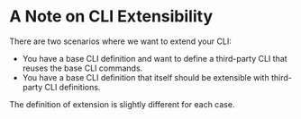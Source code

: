 # A Note on CLI Extensibility

There are two scenarios where we want to extend your CLI:

-   You have a base CLI definition and want to define a third-party CLI that reuses the base CLI commands.
-   You have a base CLI definition that itself should be extensible with third-party CLI definitions.

The definition of extension is slightly different for each case.

